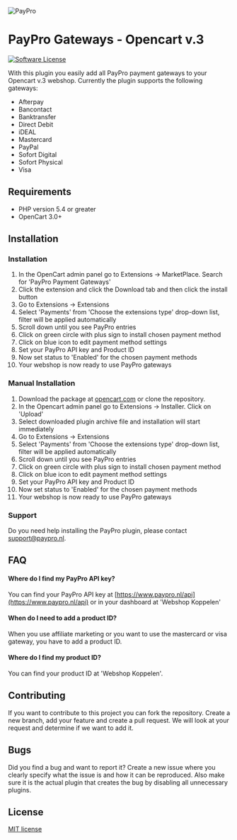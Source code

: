 ![PayPro](https://paypro.nl/images/logo-ie.png)

# PayPro Gateways - Opencart v.3

[![Software License](https://img.shields.io/badge/License-MIT-yellow.svg)](LICENSE)

With this plugin you easily add all PayPro payment gateways to your Opencart v.3 webshop. Currently the plugin supports the following gateways:

- Afterpay
- Bancontact
- Banktransfer
- Direct Debit
- iDEAL
- Mastercard
- PayPal
- Sofort Digital
- Sofort Physical
- Visa

## Requirements

- PHP version 5.4 or greater
- OpenCart 3.0+

## Installation

### Installation
1. In the OpenCart admin panel go to Extensions -> MarketPlace. Search for 'PayPro Payment Gateways'
2. Click the extension and click the Download tab and then click the install button
3. Go to Extensions -> Extensions
4. Select 'Payments' from 'Choose the extensions type' drop-down list, filter will be applied automatically
5. Scroll down until you see PayPro entries
6. Click on green circle with plus sign to install chosen payment method
7. Click on blue icon to edit payment method settings
8. Set your PayPro API key and Product ID
9. Now set status to 'Enabled' for the chosen payment methods
10. Your webshop is now ready to use PayPro gateways

### Manual Installation
1. Download the package at [opencart.com](https://www.opencart.com/index.php?route=marketplace/extension/info&extension_id=40324) or clone the repository.
2. In the Opencart admin panel go to Extensions -> Installer. Click on 'Upload'
3. Select downloaded plugin archive file and installation will start immediately
4. Go to Extensions -> Extensions
5. Select 'Payments' from 'Choose the extensions type' drop-down list, filter will be applied automatically
6. Scroll down until you see PayPro entries
7. Click on green circle with plus sign to install chosen payment method
8. Click on blue icon to edit payment method settings
9. Set your PayPro API key and Product ID
10. Now set status to 'Enabled' for the chosen payment methods
11. Your webshop is now ready to use PayPro gateways

### Support

Do you need help installing the PayPro plugin, please contact support@paypro.nl.

## FAQ

#### Where do I find my PayPro API key?

You can find your PayPro API key at [https://www.paypro.nl/api](https://www.paypro.nl/api) or in your dashboard at 'Webshop Koppelen'

#### When do I need to add a product ID?

When you use affiliate marketing or you want to use the mastercard or visa gateway, you have to add a product ID.

#### Where do I find my product ID?

You can find your product ID at 'Webshop Koppelen'.

## Contributing

If you want to contribute to this project you can fork the repository. Create a new branch, add your feature and create a pull request. We will look at your request and determine if we want to add it.

## Bugs

Did you find a bug and want to report it? Create a new issue where you clearly specify what the issue is and how it can be reproduced. Also make sure it is the actual plugin that creates the bug by disabling all unnecessary plugins.

## License

[MIT license](http://opensource.org/licenses/MIT)
